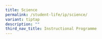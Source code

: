 ```yaml
---
title: Science
permalink: /student-life/ip/science/
variant: tiptap
description: ""
third_nav_title: Instructional Programme
---
```

